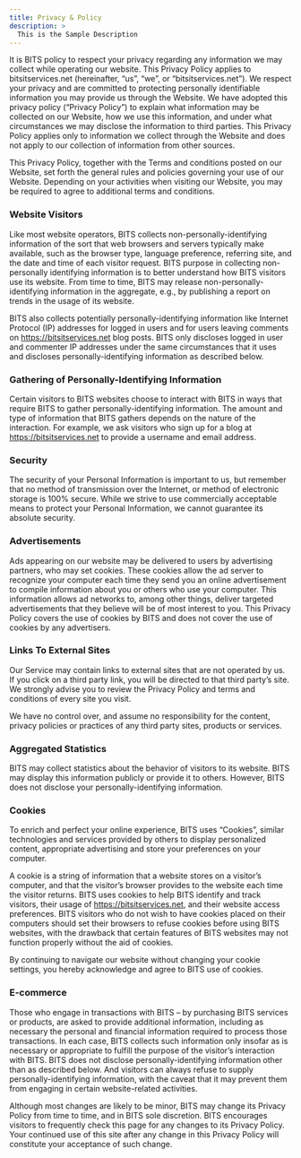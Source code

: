 ```yaml
---
title: Privacy & Policy
description: >
  This is the Sample Description
---
```


It is BITS policy to respect your privacy regarding any information we may collect while operating our website. This Privacy Policy applies to bitsitservices.net (hereinafter, “us”, “we”, or “bitsitservices.net”). We respect your privacy and are committed to protecting personally identifiable information you may provide us through the Website. We have adopted this privacy policy (“Privacy Policy”) to explain what information may be collected on our Website, how we use this information, and under what circumstances we may disclose the information to third parties. This Privacy Policy applies only to information we collect through the Website and does not apply to our collection of information from other sources.

This Privacy Policy, together with the Terms and conditions posted on our Website, set forth the general rules and policies governing your use of our Website. Depending on your activities when visiting our Website, you may be required to agree to additional terms and conditions.

### Website Visitors

Like most website operators, BITS collects non-personally-identifying information of the sort that web browsers and servers typically make available, such as the browser type, language preference, referring site, and the date and time of each visitor request. BITS purpose in collecting non-personally identifying information is to better understand how BITS visitors use its website. From time to time, BITS may release non-personally-identifying information in the aggregate, e.g., by publishing a report on trends in the usage of its website.

BITS also collects potentially personally-identifying information like Internet Protocol (IP) addresses for logged in users and for users leaving comments on https://bitsitservices.net blog posts. BITS only discloses logged in user and commenter IP addresses under the same circumstances that it uses and discloses personally-identifying information as described below.

### Gathering of Personally-Identifying Information

Certain visitors to BITS websites choose to interact with BITS in ways that require BITS to gather personally-identifying information. The amount and type of information that BITS gathers depends on the nature of the interaction. For example, we ask visitors who sign up for a blog at https://bitsitservices.net to provide a username and email address.

### Security

The security of your Personal Information is important to us, but remember that no method of transmission over the Internet, or method of electronic storage is 100% secure. While we strive to use commercially acceptable means to protect your Personal Information, we cannot guarantee its absolute security.

### Advertisements

Ads appearing on our website may be delivered to users by advertising partners, who may set cookies. These cookies allow the ad server to recognize your computer each time they send you an online advertisement to compile information about you or others who use your computer. This information allows ad networks to, among other things, deliver targeted advertisements that they believe will be of most interest to you. This Privacy Policy covers the use of cookies by BITS and does not cover the use of cookies by any advertisers.

### Links To External Sites

Our Service may contain links to external sites that are not operated by us. If you click on a third party link, you will be directed to that third party’s site. We strongly advise you to review the Privacy Policy and terms and conditions of every site you visit.

We have no control over, and assume no responsibility for the content, privacy policies or practices of any third party sites, products or services.

### Aggregated Statistics

BITS may collect statistics about the behavior of visitors to its website. BITS may display this information publicly or provide it to others. However, BITS does not disclose your personally-identifying information.

### Cookies

To enrich and perfect your online experience, BITS uses “Cookies”, similar technologies and services provided by others to display personalized content, appropriate advertising and store your preferences on your computer.

A cookie is a string of information that a website stores on a visitor’s computer, and that the visitor’s browser provides to the website each time the visitor returns. BITS uses cookies to help BITS identify and track visitors, their usage of https://bitsitservices.net, and their website access preferences. BITS visitors who do not wish to have cookies placed on their computers should set their browsers to refuse cookies before using BITS websites, with the drawback that certain features of BITS websites may not function properly without the aid of cookies.

By continuing to navigate our website without changing your cookie settings, you hereby acknowledge and agree to BITS use of cookies.

### E-commerce

Those who engage in transactions with BITS – by purchasing BITS services or products, are asked to provide additional information, including as necessary the personal and financial information required to process those transactions. In each case, BITS collects such information only insofar as is necessary or appropriate to fulfill the purpose of the visitor’s interaction with BITS. BITS does not disclose personally-identifying information other than as described below. And visitors can always refuse to supply personally-identifying information, with the caveat that it may prevent them from engaging in certain website-related activities.

Although most changes are likely to be minor, BITS may change its Privacy Policy from time to time, and in BITS sole discretion. BITS encourages visitors to frequently check this page for any changes to its Privacy Policy. Your continued use of this site after any change in this Privacy Policy will constitute your acceptance of such change.
